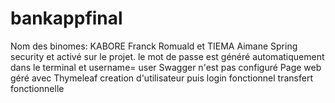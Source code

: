 ﻿# bankappfinal
Nom des binomes: KABORE Franck Romuald et TIEMA Aimane
Spring security et activé sur le projet. le mot de passe est généré automatiquement dans le terminal et username= user
Swagger n'est pas configuré 
Page web géré avec Thymeleaf
creation d'utilisateur puis login fonctionnel
transfert fonctionnelle
